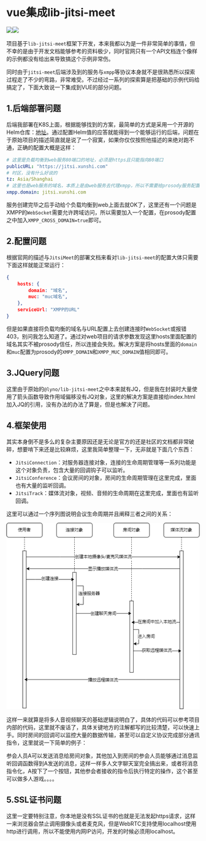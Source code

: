 # vue集成lib-jitsi-meet

![](https://img.shields.io/badge/JitsiMeet-stable6726-blue.svg)![](https://img.shields.io/badge/@lyno/lib_jitsi_meet-2.6726.0-yellow.svg)

项目基于`lib-jitsi-meet`框架下开发，本来我都以为是一件非常简单的事情，但不幸的是由于开发文档能够参考的资料极少，同时官网只有一个API文档连个像样的示例都没有给出来导致搞这个示例非常伤。

同时由于`jitsi-meet`后端涉及到的服务与`xmpp`等协议本身就不是很熟悉所以探索过程走了不少的弯路，非常难受。不过经过一系列的探索算是把基础的示例代码给搞定了，下面大致说一下集成到VUE的部分问题。

## 1.后端部署问题

后端我部署在K8S上面，根据能够找到的方案，最简单的方式是采用一个开源的Helm仓库：[地址](https://github.com/tan9710630/jitsi-helm)。通过配置Helm值的应答就能得到一个能够运行的后端，问题在于原始项目的描述简直就是说了一个寂寞，如果你仅仅按照他描述的来绝对跑不通，正确的配置大概是这样：

```yaml
# 这里是负载均衡到web服务80端口的地址，必须是https且只能指向80端口
publicURL: "https://jitsi.xunshi.com"
# 时区，没有什么好说的
tz: Asia/Shanghai
# 这里也是web服务的域名，本质上是由web服务去代理xmpp，所以不需要给prosody服务配置负载均衡
xmpp.domain: jitsi.xunshi.com
```

服务创建完毕之后手动给个负载均衡到web上面去就OK了，这里还有一个问题是XMPP的`WebSocket`需要允许跨域访问，所以需要加入一个配置，在prosody配置之中加入`XMPP_CROSS_DOMAIN=true`即可。

## 2.配置问题

根据官网的描述与`JitsiMeet`的部署文档来看对`lib-jitsi-meet`的配置大体只需要下面这样就能正常运行：

```json
{
    hosts: {
        domain: "域名",
        muc: "muc域名",
    },
    serviceUrl: "XMPP的URL"
}
```

但是如果直接将负载均衡的域名与URL配置上去创建连接时`WebSocket`或报错403，别问我怎么知道了。通过对web项目的请求参数发现这里hosts里面配置的域名其实不被prosody信任，所以连接会失败。解决方案是将hosts里面的`domain`和`muc`配置为prosody的`XMPP_DOMAIN`和`XMPP_MUC_DOMAIN`值相同即可。

## 3.JQuery问题

这里由于原始的`@lyno/lib-jitsi-meet`之中本来就有JQ，但是我在封装时大量使用了箭头函数导致作用域偏移没有JQ对象，这里的解决方案是直接给index.html加入JQ的引用，没有办法的办法了算是，但是也解决了问题。

## 4.框架使用

其实本身倒不是多么的复杂主要原因还是无论是官方的还是社区的文档都非常破碎，想要啃下来还是比较麻烦，这里我简单整理一下，无非就是下面几个东西：

- `JitsiConnection`：对服务器连接对象，连接的生命周期管理等一系列功能是这个对象负责，包含大量的回调钩子可以监听。
- `JitsiConference`：会议房间的对象，房间的生命周期管理在这里完成，里面也有大量的监听回调。
- `JitsiTrack`：媒体流对象，视频、音频的生命周期在这里完成，里面也有监听回调。

这里可以通过一个序列图说明会议生命周期并且阐释三者之间的关系：

![](./img/libjitsimeet.png)

这样一来就算是将多人音视频聊天的基础逻辑说明白了，具体的代码可以参考项目内部的代码，这里就不废话了，具体关键地方的注解都写的比较清楚，可以快速上手。同时房间的回调可以监控大量的数据传输，甚至可以自定义协议完成部分通讯指令，这里就说一下简单的例子：

参会人员A可以发送消息给房间对象，其他加入到房间的参会人员能够通过消息监听回调函数得到A发送的消息，这样一样多人文字聊天室完全搞出来，或者将消息指令化，A按下了一个按钮，其他参会者接收的指令后执行特定的操作，这个甚至可以做多人游戏。。。。

## 5.SSL证书问题

这里一定要特别注意，你本地是没有SSL证书的也就是无法发起https请求，这样一来浏览器会禁止调用摄像头或者麦克风，但是WebRTC支持使用localhost使用http进行调用，所以不能使用内网IP访问，开发的时候必须用localhost。